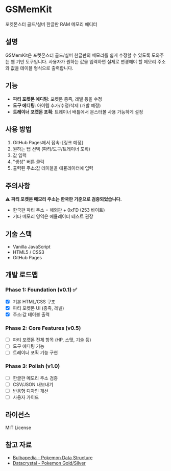 # GSMemKit

포켓몬스터 골드/실버 한글판 RAM 메모리 에디터

## 설명

GSMemKit은 포켓몬스터 골드/실버 한글판의 메모리를 쉽게 수정할 수 있도록 도와주는 웹 기반 도구입니다. 사용자가 원하는 값을 입력하면 실제로 변경해야 할 메모리 주소와 값을 테이블 형식으로 출력합니다.

## 기능

- **파티 포켓몬 에디팅**: 포켓몬 종족, 레벨 등을 수정
- **도구 에디팅**: 아이템 추가/수정/삭제 (개발 예정)
- **트레이너 포켓몬 포획**: 트레이너 배틀에서 몬스터볼 사용 가능하게 설정

## 사용 방법

1. GitHub Pages에서 접속: [링크 예정]
2. 원하는 탭 선택 (파티/도구/트레이너 포획)
3. 값 입력
4. "생성" 버튼 클릭
5. 출력된 주소:값 테이블을 에뮬레이터에 입력

## 주의사항

⚠️ **파티 포켓몬 메모리 주소는 한국판 기준으로 검증되었습니다.**
- 한국판 파티 주소 = 해외판 + 0xFD (253 바이트)
- 기타 메모리 영역은 에뮬레이터 테스트 권장

## 기술 스택

- Vanilla JavaScript
- HTML5 / CSS3
- GitHub Pages

## 개발 로드맵

### Phase 1: Foundation (v0.1) ✅
- [x] 기본 HTML/CSS 구조
- [x] 파티 포켓몬 UI (종족, 레벨)
- [x] 주소:값 테이블 출력

### Phase 2: Core Features (v0.5)
- [ ] 파티 포켓몬 전체 항목 (HP, 스탯, 기술 등)
- [ ] 도구 에디팅 기능
- [ ] 트레이너 포획 기능 구현

### Phase 3: Polish (v1.0)
- [ ] 한글판 메모리 주소 검증
- [ ] CSV/JSON 내보내기
- [ ] 반응형 디자인 개선
- [ ] 사용자 가이드

## 라이선스

MIT License

## 참고 자료

- [Bulbapedia - Pokemon Data Structure](https://bulbapedia.bulbagarden.net/wiki/Pok%C3%A9mon_data_structure_in_Generation_II)
- [Datacrystal - Pokemon Gold/Silver](https://datacrystal.romhacking.net/wiki/Pok%C3%A9mon_Gold_and_Silver)
